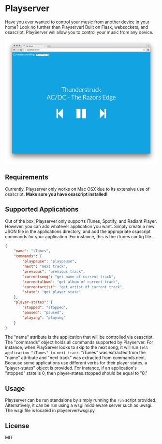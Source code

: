 Playserver
===========

Have you ever wanted to control your music from another device in your home? Look no further than Playserver! Built on Flask, websockets, and osascript, PlayServer will allow you to control your music from any device.

![Screenshot](https://raw.githubusercontent.com/ollien/playserver/master/README_SCREENSHOT.png)

Requirements
------------
Currently, Playserver only works on Mac OSX due to its extensive use of osascript. **Make sure you have osascript installed!**

Supported Applications
----------------------
Out of the box, Playserver only supports iTunes, Spotify, and Radiant Player. However, you can add whatever application you want. Simply create a new JSON file in the applications directory, and add the appropriate osascript commands for your application. For instance, this is the iTunes config file.

```json
{
	"name": "iTunes",
	"commands": {
		"playpause": "playpause",
		"next": "next track",
		"previous": "previous track",
		"currentsong": "get name of current track",
		"currentalbum": "get album of current track",
		"currentartist": "get artist of current track",
		"state": "get player state"
	},
	"player-states": {
		"stopped": "stopped",
		"paused": "paused",
		"playing": "playing"
	}
}
```

The "name" attribute is the application that will be controlled via osascript. The "commands" object holds all commands supported by Playserver. For instance, when PlayServer looks to skip to the next song, it will run `tell application "iTunes" to next track`. "iTunes" was extracted from the "name" attribute and "next track" was extracted from commands.next. Because some applications use different verbs for their player states, a "player-states" object is provided. For instance, if an application's "stopped" state is 0, then player-states.stopped should be equal to "0."

Usage
-----
Playserver can be run standalone by simply running the `run` script provided. Alternatively, it can be run using a wsgi middleware server such as uwsgi. The wsgi file is located in playserver/wsgi.py

License
-------
MIT
